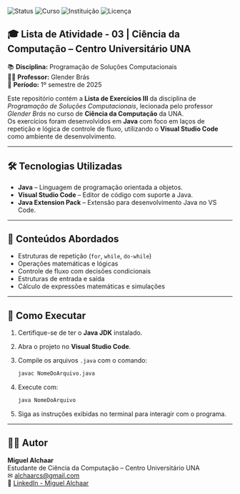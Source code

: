 ![Status](https://img.shields.io/badge/Status-%20Concluída-green)
![Curso](https://img.shields.io/badge/Curso-Ciência%20da%20Computação-blue)
![Instituição](https://img.shields.io/badge/Instituição-UNA-important)
![Licença](https://img.shields.io/badge/Licen%C3%A7a-MIT-yellow)

## 🎓 Lista de Atividade - 03 | Ciência da Computação – Centro Universitário UNA

📚 **Disciplina:** Programação de Soluções Computacionais  
👨‍🏫 **Professor:** Glender Brás  
📌 **Período:** 1º semestre de 2025  

Este repositório contém a **Lista de Exercícios III** da disciplina de *Programação de Soluções Computacionais*, lecionada pelo professor *Glender Brás* no curso de **Ciência da Computação** da UNA.  
Os exercícios foram desenvolvidos em **Java** com foco em laços de repetição e lógica de controle de fluxo, utilizando o **Visual Studio Code** como ambiente de desenvolvimento.


---

## 🛠️ Tecnologias Utilizadas

- **Java** – Linguagem de programação orientada a objetos.  
- **Visual Studio Code** – Editor de código com suporte a Java.  
- **Java Extension Pack** – Extensão para desenvolvimento Java no VS Code.

---

## 🧠 Conteúdos Abordados

- Estruturas de repetição (`for`, `while`, `do-while`)
- Operações matemáticas e lógicas
- Controle de fluxo com decisões condicionais
- Estruturas de entrada e saída
- Cálculo de expressões matemáticas e simulações

 

---

## 🚀 Como Executar

1. Certifique-se de ter o **Java JDK** instalado.  
2. Abra o projeto no **Visual Studio Code**.  
3. Compile os arquivos `.java` com o comando:

   ```bash
   javac NomeDoArquivo.java
   ```

4. Execute com:

   ```bash
   java NomeDoArquivo
   ```

5. Siga as instruções exibidas no terminal para interagir com o programa.

---

## 👨‍💻 Autor

**Miguel Alchaar**  
Estudante de Ciência da Computação – Centro Universitário UNA  
✉ alchaarcs@gmail.com  
🔗 [LinkedIn - Miguel Alchaar](https://www.linkedin.com/in/miguelalchaar)

